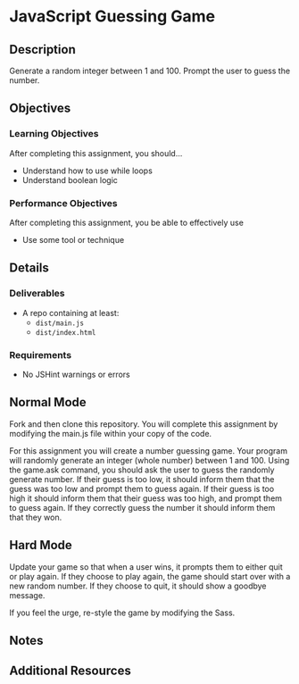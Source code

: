 # JavaScript Guessing Game

## Description
Generate a random integer between 1 and 100. Prompt the user to guess the number.


## Objectives

### Learning Objectives

After completing this assignment, you should…

* Understand how to use while loops
* Understand boolean logic


### Performance Objectives

After completing this assignment, you be able to effectively use

* Use some tool or technique



## Details

### Deliverables

* A repo containing at least:
  * `dist/main.js`
  * `dist/index.html`

### Requirements

* No JSHint warnings or errors


## Normal Mode
Fork and then clone this repository. You will complete this assignment by modifying the main.js file within your copy of the code.

For this assignment you will create a number guessing game. Your program will randomly generate an integer (whole number) between 1 and 100. Using the game.ask command, you should ask the user to guess the randomly generate number. If their guess is too low, it should inform them that the guess was too low and prompt them to guess again. If their guess is too high it should inform them that their guess was too high, and prompt them to guess again. If they correctly guess the number it should inform them that they won.

## Hard Mode
Update your game so that when a user wins, it prompts them to either quit or play again. If they choose to play again, the game should start over with a new random number. If they choose to quit, it should show a goodbye message.

If you feel the urge, re-style the game by modifying the Sass.


## Notes

<!-- Notes go here...
 -->
## Additional Resources

<!-- * Read []()
 -->